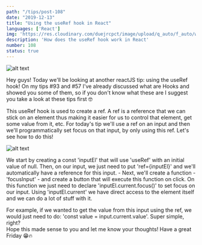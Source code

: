 ```yaml
---
path: "/tips/post-108"
date: "2019-12-13"
title: "Using the useRef hook in React"
languages: ['React']
img: 'https://res.cloudinary.com/duejrcpct/image/upload/q_auto/f_auto/w_1000/v1587329633/tips/108-1_h2wupp.png'
description: 'How does the useRef hook work in React'
number: 108
status: true
---
```


![alt text](https://res.cloudinary.com/duejrcpct/image/upload/q_auto/v1588789721/tips/108-2_rihdfe.gif "React useRef")

Hey guys! Today we'll be looking at another reactJS tip: using the useRef hook! On my tips #93 and #57 I've already discussed what are Hooks and showed you some of them, so if you don't know what these are I suggest you take a look at these tips first 🤓

This useRef hook is used to create a ref. A ref is a reference that we can stick on an element thus making it easier for us to control that element, get some value from it, etc. For today's tip we'll use a ref on an input and then we'll programmatically set focus on that input, by only using this ref. Let's see how to do this!

![alt text](https://res.cloudinary.com/duejrcpct/image/upload/q_auto/f_auto/w_1000/v1587329633/tips/108-3_com0do.png "React useRef")

We start by creating a const 'inputEl' that will use 'useRef' with an initial value of null. Then, on our input, we just need to put 'ref={inputEl}' and we'll automatically have a reference for this input. -
Next, we'll create a function - 'focusInput' - and create a button that will execute this function on click. On this function we just need to declare 'inputEl.current.focus()' to set focus on our input. Using 'inputEl.current' we have direct access to the element itself and we can do a lot of stuff with it.

For example, if we wanted to get the value from this input using the ref, we would just need to do: 'const value = input.current.value'. Super simple, right?  
Hope this made sense to you and let me know your thoughts! Have a great Friday 😁🔥